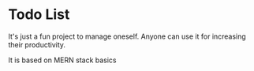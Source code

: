 # Todo List

It's just a fun project to manage oneself.
Anyone can use it for increasing their productivity.

It is based on MERN stack basics

